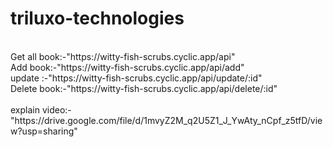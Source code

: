 # triluxo-technologies

<br/>
Get all book:-"https://witty-fish-scrubs.cyclic.app/api"
<br/>
Add book:-"https://witty-fish-scrubs.cyclic.app/api/add"
<br/>
update :-"https://witty-fish-scrubs.cyclic.app/api/update/:id"
<br/>
Delete book:-"https://witty-fish-scrubs.cyclic.app/api/delete/:id"
<br/>
<br/>
explain video:-"https://drive.google.com/file/d/1mvyZ2M_q2U5Z1_J_YwAty_nCpf_z5tfD/view?usp=sharing"
